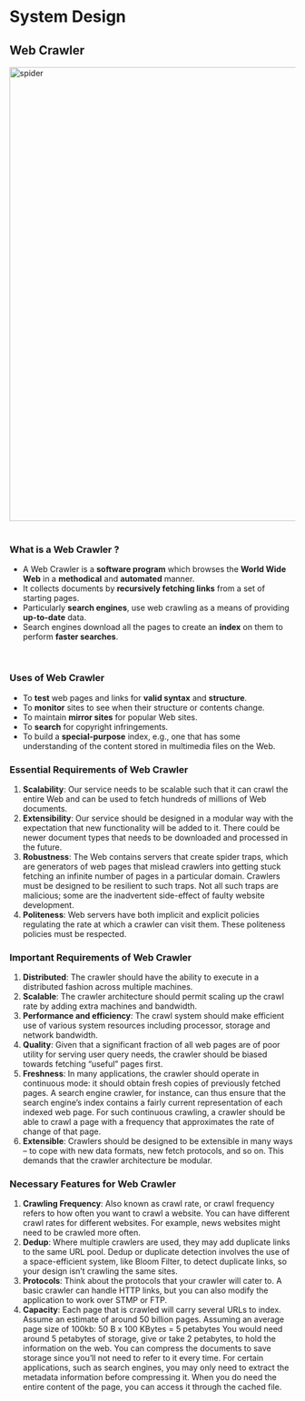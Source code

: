 # System Design
## Web Crawler

<img src="https://i.ibb.co/258sZmG/spider.jpg" alt="spider" border="0" width="800">
<br/>
<br/>

### What is a **Web Crawler** ?

- A Web Crawler is a **software program** which browses the **World Wide Web** in a **methodical** and **automated** manner.
- It collects documents by **recursively fetching links** from a set of starting pages.
- Particularly **search engines**, use web crawling as a means of providing **up-to-date** data.
- Search engines download all the pages to create an **index** on them to perform **faster searches**.
<br/>

### **Uses** of Web Crawler

- To **test** web pages and links for **valid syntax** and **structure**.
- To **monitor** sites to see when their structure or contents change.
- To maintain **mirror sites** for popular Web sites.
- To **search** for copyright infringements.
- To build a **special-purpose** index, e.g., one that has some understanding of the content stored in multimedia files on the Web.

### **Essential Requirements** of Web Crawler

1. **Scalability**: Our service needs to be scalable such that it can crawl the entire Web and can be used to fetch hundreds of millions of Web documents.
2. **Extensibility**: Our service should be designed in a modular way with the expectation that new functionality will be added to it. There could be newer document types that needs to be downloaded and processed in the future.
3. **Robustness**: The Web contains servers that create spider traps, which are generators of web pages that mislead crawlers into getting stuck fetching an infinite number of pages in a particular domain. Crawlers must be designed to be resilient to such traps. Not all such traps are malicious; some are the inadvertent side-effect of faulty website development.
4. **Politeness**: Web servers have both implicit and explicit policies regulating the rate at which a crawler can visit them. These politeness policies must be respected.

### **Important Requirements** of Web Crawler

1. **Distributed**: The crawler should have the ability to execute in a distributed fashion across multiple machines.
2. **Scalable**: The crawler architecture should permit scaling up the crawl rate by adding extra machines and bandwidth.
3. **Performance and efficiency**: The crawl system should make efficient use of various system resources including processor, storage and network bandwidth.
4. **Quality**: Given that a significant fraction of all web pages are of poor utility for serving user query needs, the crawler should be biased towards fetching “useful” pages first.
5. **Freshness**: In many applications, the crawler should operate in continuous mode: it should obtain fresh copies of previously fetched pages. A search engine crawler, for instance, can thus ensure that the search engine’s index contains a fairly current representation of each indexed web page. For
such continuous crawling, a crawler should be able to crawl a page with a frequency that approximates the rate of change of that page.
6. **Extensible**: Crawlers should be designed to be extensible in many ways – to cope with new data formats, new fetch protocols, and so on. This demands that the crawler architecture be modular.

### **Necessary Features** for Web Crawler

1. **Crawling Frequency**: Also known as crawl rate, or crawl frequency refers to how often you want to crawl a website. You can have different crawl rates for different websites. For example, news websites might need to be crawled more often.
2. **Dedup**: Where multiple crawlers are used, they may add duplicate links to the same URL pool. Dedup or duplicate detection involves the use of a space-efficient system, like Bloom Filter, to detect duplicate links, so your design isn’t crawling the same sites.
3. **Protocols**: Think about the protocols that your crawler will cater to. A basic crawler can handle HTTP links, but you can also modify the application to work over STMP or FTP.
4. **Capacity**: Each page that is crawled will carry several URLs to index. Assume an estimate of around 50 billion pages. Assuming an average page size of 100kb:
    50 B x 100 KBytes = 5 petabytes
You would need around 5 petabytes of storage, give or take 2 petabytes, to hold the information on the web.
You can compress the documents to save storage since you’ll not need to refer to it every time. For certain applications, such as search engines, you may only need to extract the metadata information before compressing it. When you do need the entire content of the page, you can access it through the cached file.
